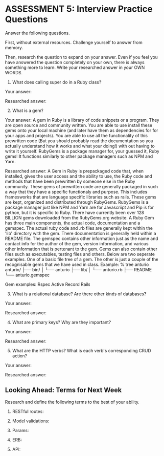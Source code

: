 # ASSESSMENT 5: Interview Practice Questions

Answer the following questions.

First, without external resources. Challenge yourself to answer from memory.

Then, research the question to expand on your answer. Even if you feel you have answered the question completely on your own, there is always something more to learn. Write your researched answer in your OWN WORDS.

1. What does calling super do in a Ruby class?

Your answer:

Researched answer:

2. What is a gem?

Your answer:
A gem in Ruby is a library of code snippets or a program. They are open source and community written. You are able to use install these gems onto your local machine (and later have them as dependencies for for your apps and projects). You are able to use all the functionality of this prewritten code (But you should probably read the documentation so you actually understand how it works and what your doing!) with out having to write it yourself. RubyGems is a package manager for,  your guessed it, Ruby gems! It functions similarly to other package managers such as NPM and Yarn. 

Researched answer:
A Gem in Ruby is prepackaged code that, when installed, gives the user access and the ability to use, the Ruby code and methods that have been prewritten by someone else in the Ruby community. These gems of prewritten code are generally packaged in such a way that they have a specific functionaly and purpose. This includes framesworks that are language specific libraries such as rails. 
These gems are kept, organized and distributed through RubyGems. RubyGems is a package manager just like NPM and Yarn are for Javascriipt and Pip is for python, but it is specific to Ruby. There have currently been over 128 BILLION gems downloaded from the RubyGems.org website.
A Ruby Gem has three main components, the actual code, documentation and a gemspec. The actual ruby code and .rb files are generally kept within the 'lib' directory with the gem. There documentation is generally held within a README file. The gemspec contains other information just as the name and contact info for the author of the gem, version information, and various other information that is pertenant to the gem. Gems can also contain other files such as executables, testing files and others.
Below are two seperate examples. One of a basic file tree of a gem. The other is just a couple of the recognisable gems that we have used in class.
Example:
% tree anturio
anturio/
├── bin/
│   └── anturio
├── lib/
│   └── anturio.rb
├── README
└── anturio.gemspec

Gem examples:
Rspec
Active Record 
Rails

3. What is a relational database? Are there other kinds of databases?

Your answer:

Researched answer:

4. What are primary keys? Why are they important?

Your answer:

Researched answer:

5. What are the HTTP verbs? What is each verb's corresponding CRUD action?

Your answer:

Researched answer:

## Looking Ahead: Terms for Next Week

Research and define the following terms to the best of your ability.

1. RESTful routes:

2. Model validations:

3. Params:

4. ERB:

5. API:
